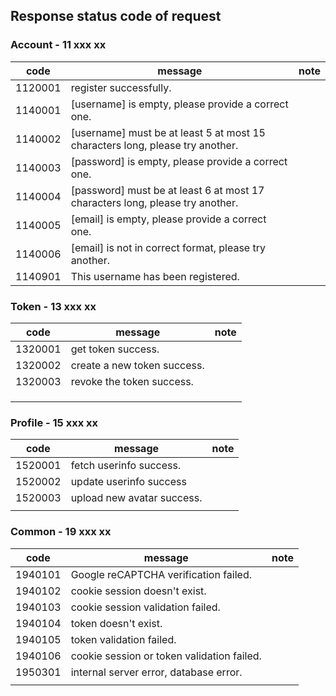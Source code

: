## Response status code of request



### Account - 11 xxx xx

| code    | message                                                      | note |
| ------- | ------------------------------------------------------------ | ---- |
| 1120001 | register successfully.                                       |      |
| 1140001 | [username] is empty, please provide a correct one.           |      |
| 1140002 | [username] must be at least 5 at most 15 characters long, please try another. |      |
| 1140003 | [password] is empty, please provide a correct one.           |      |
| 1140004 | [password] must be at least 6 at most 17 characters long, please try another. |      |
| 1140005 | [email] is empty, please provide a correct one.              |      |
| 1140006 | [email] is not in correct format, please try another.        |      |
| 1140901 | This username has been registered.                           |      |



### Token - 13 xxx xx

| code    | message                     | note |
| ------- | --------------------------- | ---- |
| 1320001 | get token success.          |      |
| 1320002 | create a new token success. |      |
| 1320003 | revoke the token success.   |      |
|         |                             |      |
|         |                             |      |
|         |                             |      |



### Profile - 15 xxx xx

| code    | message                    | note |
| ------- | -------------------------- | ---- |
| 1520001 | fetch userinfo success.    |      |
| 1520002 | update userinfo success    |      |
| 1520003 | upload new avatar success. |      |
|         |                            |      |

### Common - 19 xxx xx

| code    | message                                    | note |
| ------- | ------------------------------------------ | ---- |
| 1940101 | Google reCAPTCHA verification failed.      |      |
| 1940102 | cookie session doesn't exist.              |      |
| 1940103 | cookie session validation failed.          |      |
| 1940104 | token doesn't exist.                       |      |
| 1940105 | token validation failed.                   |      |
| 1940106 | cookie session or token validation failed. |      |
| 1950301 | internal server error, database error.     |      |
|         |                                            |      |